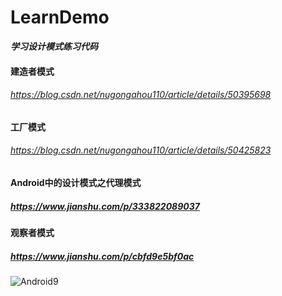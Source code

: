 # LearnDemo
***学习设计模式练习代码***
#### 建造者模式
###### https://blog.csdn.net/nugongahou110/article/details/50395698
#### 工厂模式
###### https://blog.csdn.net/nugongahou110/article/details/50425823
#### Android中的设计模式之代理模式
##### https://www.jianshu.com/p/333822089037
#### 观察者模式
##### https://www.jianshu.com/p/cbfd9e5bf0ac

![Android9](https://developers.google.cn/china/images/skyline_microsite.png)
